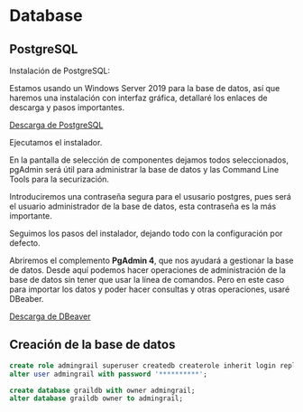 # Database

## PostgreSQL
Instalación de PostgreSQL:

Estamos usando un Windows Server 2019 para la base de datos, así que haremos una instalación con interfaz gráfica, detallaré los enlaces de descarga y pasos importantes.

[Descarga de PostgreSQL](https://www.enterprisedb.com/downloads/postgres-postgresql-downloads)

Ejecutamos el instalador. 

En la pantalla de selección de componentes dejamos todos seleccionados, pgAdmin será útil para administrar la base de datos y las Command Line Tools para la securización.

Introduciremos una contraseña segura para el ususario postgres, pues será el usuario administrador de la base de datos, esta contraseña es la más importante. 

Seguimos los pasos del instalador, dejando todo con la configuración por defecto. 

Abriremos el complemento **PgAdmin 4**, que nos ayudará a gestionar la base de datos.
Desde aquí podemos hacer operaciones de administración de la base de datos sin tener que usar la línea de comandos. Pero en este caso para importar los datos y poder hacer consultas y otras operaciones, usaré DBeaber.

[Descarga de DBeaver](https://dbeaver.io/download/)

## Creación de la base de datos
```sql
create role admingrail superuser createdb createrole inherit login replication;
alter user admingrail with password '**********';
```

```sql
create database graildb with owner admingrail;
alter database graildb owner to admingrail;
```
